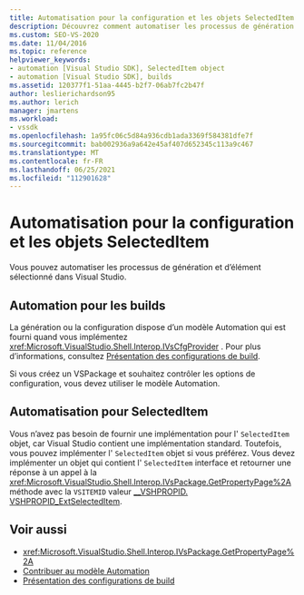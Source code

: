 ```yaml
---
title: Automatisation pour la configuration et les objets SelectedItem | Microsoft Docs
description: Découvrez comment automatiser les processus de génération et d’élément sélectionné de Visual Studio à l’aide des objets Configuration et SelectedItem dans l’interopérabilité de l’interpréteur de commandes.
ms.custom: SEO-VS-2020
ms.date: 11/04/2016
ms.topic: reference
helpviewer_keywords:
- automation [Visual Studio SDK], SelectedItem object
- automation [Visual Studio SDK], builds
ms.assetid: 120377f1-51aa-4445-b2f7-06ab7fc2b47f
author: leslierichardson95
ms.author: lerich
manager: jmartens
ms.workload:
- vssdk
ms.openlocfilehash: 1a95fc06c5d84a936cdb1ada3369f584381dfe7f
ms.sourcegitcommit: bab002936a9a642e45af407d652345c113a9c467
ms.translationtype: MT
ms.contentlocale: fr-FR
ms.lasthandoff: 06/25/2021
ms.locfileid: "112901628"
---
```

# <a name="automation-for-configuration-and-selecteditem-objects"></a>Automatisation pour la configuration et les objets SelectedItem

Vous pouvez automatiser les processus de génération et d’élément sélectionné dans Visual Studio.

## <a name="automation-for-builds"></a>Automation pour les builds

La génération ou la configuration dispose d’un modèle Automation qui est fourni quand vous implémentez <xref:Microsoft.VisualStudio.Shell.Interop.IVsCfgProvider> . Pour plus d’informations, consultez [Présentation des configurations de build](../../ide/understanding-build-configurations.md).

Si vous créez un VSPackage et souhaitez contrôler les options de configuration, vous devez utiliser le modèle Automation.

## <a name="automation-for-selecteditem"></a>Automatisation pour SelectedItem

Vous n’avez pas besoin de fournir une implémentation pour l' `SelectedItem` objet, car Visual Studio contient une implémentation standard. Toutefois, vous pouvez implémenter l' `SelectedItem` objet si vous préférez. Vous devez implémenter un objet qui contient l' `SelectedItem` interface et retourner une réponse à un appel à la <xref:Microsoft.VisualStudio.Shell.Interop.IVsPackage.GetPropertyPage%2A> méthode avec la `VSITEMID` valeur [__VSHPROPID. VSHPROPID_ExtSelectedItem](<xref:Microsoft.VisualStudio.Shell.Interop.__VSHPROPID.VSHPROPID_ExtSelectedItem>).

## <a name="see-also"></a>Voir aussi

- <xref:Microsoft.VisualStudio.Shell.Interop.IVsPackage.GetPropertyPage%2A>
- [Contribuer au modèle Automation](../../extensibility/internals/contributing-to-the-automation-model.md)
- [Présentation des configurations de build](../../ide/understanding-build-configurations.md)
